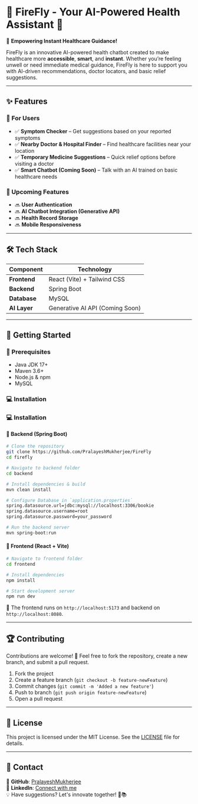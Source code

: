 # 🤖 FireFly - Your AI-Powered Health Assistant 💊

🚀 **Empowering Instant Healthcare Guidance!**

FireFly is an innovative AI-powered health chatbot created to make healthcare more **accessible**, **smart**, and **instant**. Whether you’re feeling unwell or need immediate medical guidance, FireFly is here to support you with AI-driven recommendations, doctor locators, and basic relief suggestions.

---

## ✨ Features

### 🔹 For Users
- ✅ **Symptom Checker** – Get suggestions based on your reported symptoms
- ✅ **Nearby Doctor & Hospital Finder** – Find healthcare facilities near your location
- ✅ **Temporary Medicine Suggestions** – Quick relief options before visiting a doctor
- ✅ **Smart Chatbot (Coming Soon)** – Talk with an AI trained on basic healthcare needs

### 🚀 Upcoming Features
- 🔜 **User Authentication**
- 🔜 **AI Chatbot Integration (Generative API)**
- 🔜 **Health Record Storage**
- 🔜 **Mobile Responsiveness**

---

## 🛠 Tech Stack

| Component     | Technology                |
|---------------|----------------------------|
| **Frontend**  | React (Vite) + Tailwind CSS |
| **Backend**   | Spring Boot                |
| **Database**  | MySQL                      |
| **AI Layer**  | Generative AI API (Coming Soon) |

---

## 🚀 Getting Started

### 🔧 Prerequisites
- Java JDK 17+
- Maven 3.6+
- Node.js & npm
- MySQL

### 💻 Installation

### 💻 Installation

#### 🔹 Backend (Spring Boot)
```bash
# Clone the repository
git clone https://github.com/PralayeshMukherjee/FireFly
cd firefly

# Navigate to backend folder
cd backend

# Install dependencies & build
mvn clean install

# Configure Database in `application.properties`
spring.datasource.url=jdbc:mysql://localhost:3306/bookie
spring.datasource.username=root
spring.datasource.password=your_password

# Run the backend server
mvn spring-boot:run
```

#### 🔹 Frontend (React + Vite)
```bash
# Navigate to frontend folder
cd frontend

# Install dependencies
npm install

# Start development server
npm run dev
```

📌 The frontend runs on `http://localhost:5173` and backend on `http://localhost:8080`.

---

## 🏆 Contributing

Contributions are welcome! 🎉 Feel free to fork the repository, create a new branch, and submit a pull request.

1. Fork the project
2. Create a feature branch (`git checkout -b feature-newFeature`)
3. Commit changes (`git commit -m 'Added a new feature'`)
4. Push to branch (`git push origin feature-newFeature`)
5. Open a pull request

---

## 📝 License
This project is licensed under the MIT License. See the [LICENSE](LICENSE) file for details.

---

## 📩 Contact
🔗 **GitHub**: [PralayeshMukherjee](https://github.com/PralayeshMukherjee)  
🔗 **LinkedIn**: [Connect with me](https://www.linkedin.com/in/pralayesh-mukherjee-756a8b276/)  
💡 Have suggestions? Let's innovate together! 🚀📚

